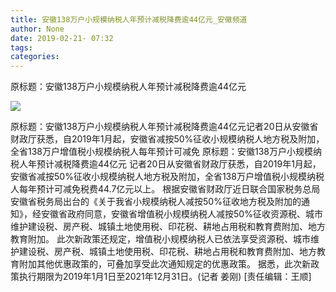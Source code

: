 ```yaml
---
title: 安徽138万户小规模纳税人年预计减税降费逾44亿元_安徽频道
author: None
date: 2019-02-21- 07:32
tags: 
categories: 
---
```

原标题：安徽138万户小规模纳税人年预计减税降费逾44亿元
<!-- more -->
                
<img align="center" border="0" src="http://p2.ifengimg.com/a/2016/0810/204c433878d5cf9size1_w16_h16.png" />
                
            
原标题：安徽138万户小规模纳税人年预计减税降费逾44亿元记者20日从安徽省财政厅获悉，自2019年1月起，安徽省减按50%征收小规模纳税人地方税及附加，全省138万户增值税小规模纳税人每年预计可减免
原标题：安徽138万户小规模纳税人年预计减税降费逾44亿元
记者20日从安徽省财政厅获悉，自2019年1月起，安徽省减按50%征收小规模纳税人地方税及附加，全省138万户增值税小规模纳税人每年预计可减免税费44.7亿元以上。
根据安徽省财政厅近日联合国家税务总局安徽省税务局出台的《关于我省小规模纳税人减按50%征收地方税及附加的通知》，经安徽省政府同意，安徽省增值税小规模纳税人减按50%征收资源税、城市维护建设税、房产税、城镇土地使用税、印花税、耕地占用税和教育费附加、地方教育附加。
此次新政策还规定，增值税小规模纳税人已依法享受资源税、城市维护建设税、房产税、城镇土地使用税、印花税、耕地占用税和教育费附加、地方教育附加其他优惠政策的，可叠加享受此次通知规定的优惠政策。
据悉，此次新政策执行期限为2019年1月1日至2021年12月31日。(记者 姜刚)
[责任编辑：王顺]
            
